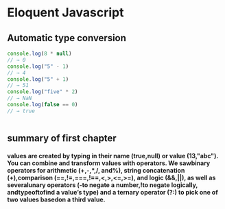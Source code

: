 # Eloquent Javascript
## Automatic type conversion
```javascript 
console.log(8 * null)
// → 0
console.log("5" - 1)
// → 4
console.log("5" + 1)
// → 51
console.log("five" * 2)
// → NaN
console.log(false == 0)
// → true



```
## summary of first chapter

#### values are created by typing in their name (true,null) or value (13,"abc").  You can combine and transform values with operators.  We sawbinary operators for arithmetic (+,-,*,/, and%), string concatenation (+),comparison (==,!=,===,!==,<,>,<=,>=), and logic (&&,||), as well as severalunary operators (-to negate a number,!to negate logically, andtypeoftofind a value’s type) and a ternary operator (?:) to pick one of two values basedon a third value.
